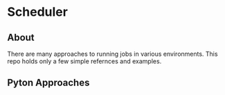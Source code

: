 # Scheduler

## About

There are many approaches to running jobs in various environments.  This repo holds only a few simple 
refernces and examples.  

## Pyton Approaches
